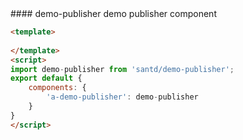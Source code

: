 <cn>
#### demo-publisher
demo publisher component
</cn>

```html
<template>
  
</template>
<script>
import demo-publisher from 'santd/demo-publisher';
export default {
    components: {
        'a-demo-publisher': demo-publisher
    }
}
</script>
```